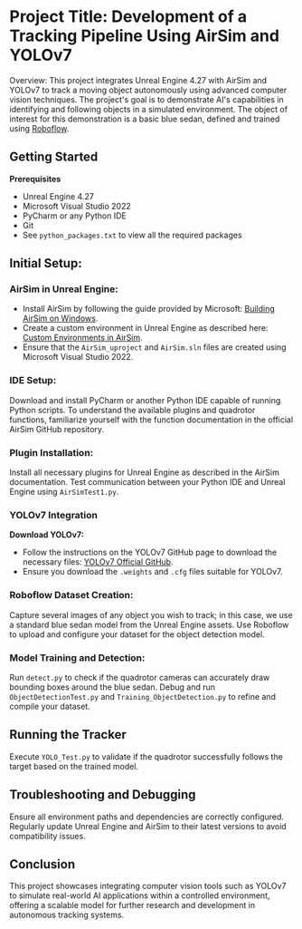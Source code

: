 # Project Title: Development of a Tracking Pipeline Using AirSim and YOLOv7
Overview: This project integrates Unreal Engine 4.27 with AirSim and YOLOv7 to track a moving object autonomously using advanced computer vision techniques. The project's goal is to demonstrate AI's capabilities in identifying and following objects in a simulated environment. The object of interest for this demonstration is a basic blue sedan, defined and trained using [Roboflow](https://roboflow.com/).

## Getting Started
**Prerequisites** 
  - Unreal Engine 4.27
  - Microsoft Visual Studio 2022
  - PyCharm or any Python IDE
  - Git
  - See `python_packages.txt` to view all the required packages

## Initial Setup:
### AirSim in Unreal Engine:
- Install AirSim by following the guide provided by Microsoft:
[Building AirSim on Windows](https://microsoft.github.io/AirSim/build_windows/).
- Create a custom environment in Unreal Engine as described here:
[Custom Environments in AirSim](https://microsoft.github.io/AirSim/unreal_custenv/).
- Ensure that the `AirSim_uproject` and `AirSim.sln` files are created using Microsoft Visual Studio 2022.

### IDE Setup:
Download and install PyCharm or another Python IDE capable of running Python scripts.
To understand the available plugins and quadrotor functions, familiarize yourself with the function documentation in the official AirSim GitHub repository.

### Plugin Installation:
Install all necessary plugins for Unreal Engine as described in the AirSim documentation.
Test communication between your Python IDE and Unreal Engine using `AirSimTest1.py`.

### YOLOv7 Integration
**Download YOLOv7:**
- Follow the instructions on the YOLOv7 GitHub page to download the necessary files:
[YOLOv7 Official GitHub](https://github.com/WongKinYiu/yolov7).
- Ensure you download the `.weights` and `.cfg` files suitable for YOLOv7.

### Roboflow Dataset Creation:
Capture several images of any object you wish to track; in this case, we use a standard blue sedan model from the Unreal Engine assets.
Use Roboflow to upload and configure your dataset for the object detection model.

### Model Training and Detection:
Run `detect.py` to check if the quadrotor cameras can accurately draw bounding boxes around the blue sedan.
Debug and run `ObjectDetectionTest.py` and `Training_ObjectDetection.py` to refine and compile your dataset.

## Running the Tracker
Execute `YOLO_Test.py` to validate if the quadrotor successfully follows the target based on the trained model.

## Troubleshooting and Debugging
Ensure all environment paths and dependencies are correctly configured.
Regularly update Unreal Engine and AirSim to their latest versions to avoid compatibility issues.

## Conclusion
This project showcases integrating computer vision tools such as YOLOv7 to simulate real-world AI applications within a controlled environment, offering a scalable model for further research and development in autonomous tracking systems.
